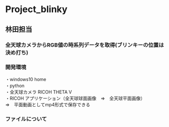 # Project_blinky
## 林田担当
### 全天球カメラからRGB値の時系列データを取得(ブリンキーの位置は決め打ち)
### 開発環境
・windows10 home<br>
・python<br>
・全天球カメラ RICOH THETA V<br>
・RICOH アプリケーション（全天球球面画像　⇒　全天球平面画像）<br>
⇒　平面動画としてmp4形式で保存できる

### ファイルについて

